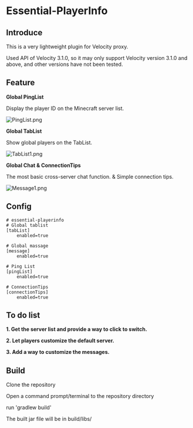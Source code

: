 # Essential-PlayerInfo

## Introduce

This is a very lightweight plugin for Velocity proxy.

Used API of Velocity 3.1.0, so it may only support Velocity version 3.1.0 and above, and other versions have not been tested.

## Feature

**Global PingList**

Display the player ID on the Minecraft server list.

![PingList.png][1]

**Global TabList**

Show global players on the TabList.

![TabList1.png][2]

**Global Chat & ConnectionTips**

The most basic cross-server chat function. & Simple connection tips.

![Message1.png][3]

## Config

    # essential-playerinfo
    # Global tablist
    [tabList]
        enabled=true

    # Global massage
    [message]
        enabled=true

    # Ping List
    [pingList]
        enabled=true
        
    # ConnectionTips
    [connectionTips]
        enabled=true

## To do list

**1. Get the server list and provide a way to click to switch.**

**2. Let players customize the default server.**

**3. Add a way to customize the messages.**

## Build

Clone the repository

Open a command prompt/terminal to the repository directory

run 'gradlew build'

The built jar file will be in build/libs/

[1]: https://cdn.ussjackdaw.com/image/PingList.png
[2]: https://cdn.ussjackdaw.com/image/TabList1.png
[3]: https://cdn.ussjackdaw.com/image/Message1.png
